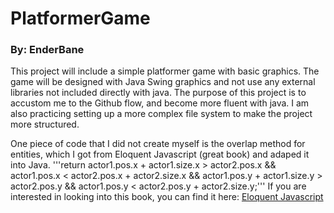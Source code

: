 # PlatformerGame
### By: EnderBane

This project will include a simple platformer game with basic graphics. 
The game will be designed with Java Swing graphics and not use any external libraries not included directly with java.
The purpose of this project is to accustom me to the Github flow, and become more fluent with java.
I am also practicing setting up a more complex file system to make the project more structured.

One piece of code that I did not create myself is the overlap method for entities, which I got from Eloquent Javascript (great book) and adaped it into Java.
'''return actor1.pos.x + actor1.size.x > actor2.pos.x &&
            actor1.pos.x < actor2.pos.x + actor2.size.x &&
            actor1.pos.y + actor1.size.y > actor2.pos.y &&
            actor1.pos.y < actor2.pos.y + actor2.size.y;'''
If you are interested in looking into this book, you can find it here: [Eloquent Javascript](https://eloquentjavascript.net)
